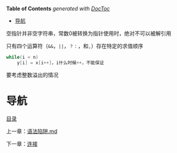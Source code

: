 <!-- START doctoc generated TOC please keep comment here to allow auto update -->
<!-- DON'T EDIT THIS SECTION, INSTEAD RE-RUN doctoc TO UPDATE -->
**Table of Contents**  *generated with [DocToc](https://github.com/thlorenz/doctoc)*

- [导航](#%E5%AF%BC%E8%88%AA)

<!-- END doctoc generated TOC please keep comment here to allow auto update -->

空指针并非空字符串，常数0被转换为指针使用时，绝对不可以被解引用

只有四个运算符（`&&`，`||`，`？：`，和`,`）存在特定的求值顺序

```c++
while(i < n)
	y[i] = x[i++]，i什么时候++，不能保证
```

要考虑整数溢出的情况


# 导航

[目录](README.md)

上一章：[语法陷阱.md](语法陷阱.md)

下一章：[连接](连接.md)